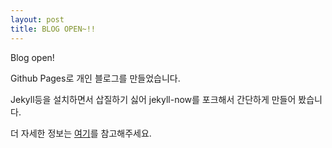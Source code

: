 ```yaml
---
layout: post
title: BLOG OPEN~!!
---
```


Blog open!

Github Pages로 개인 블로그를 만들었습니다.

Jekyll등을 설치하면서 삽질하기 싫어 jekyll-now를 포크해서 간단하게 만들어 봤습니다.

더 자세한 정보는 [여기](https://github.com/barryclark/jekyll-now)를 참고해주세요.
